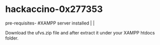 # hackaccino-0x277353
pre-requisites-
#XAMPP server installed
|
|


Download the ufvs.zip file and after extract it under your XAMPP htdocs folder.
